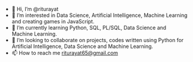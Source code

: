 - 👋 Hi, I’m @riturayat
- 👀 I’m interested in Data Science, Artificial Intelligence, Machine Learning and creating games in JavaScript.
- 🌱 I’m currently learning Python, SQL, PL/SQL, Data Science and Machine Learning.
- 💞️ I’m looking to collaborate on projects, codes written using Python for Artificial Intelligence, Data Science and Machine Learning.
- 📫 How to reach me riturayat65@gmail.com

<!---
riturayat/riturayat is a ✨ special ✨ repository because its `README.md` (this file) appears on your GitHub profile.
You can click the Preview link to take a look at your changes.
--->
